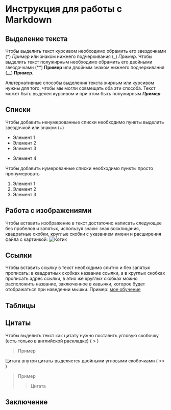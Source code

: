 #  Инструкция для работы с Markdown

## Выделение текста
Чтобы выделить текст курсивом необходимо обрамить его звездочками (*) *Пример* или знаком нижнего подчеркивания (_) _Пример_.
Чтобы выделить текст полужирным необходимо обрамить его двойными звездочками (**) **Пример** или двойным знаком нижнего подчеркивания (__) __Пример__.

Альтернативные способы выделения текста жирным или курсивом нужны для того, чтобы мы могли совмещать оба эти способа. Текст может быть выделен курсивом и при этом быть полужирным _**Пример**_


## Списки
Чтобы добавить ненумерованные списки необходимо пункты выделить звездочкой или знаком (+)
* Элемент 1
* Элемент 2
* Элемент 3
+ Элемент 4


Чтобы добавить нумерованные списки необходимо пункты просто пронумеровать
1. Элемент 1
2. Элемент 2
3. Элемент 3

## Работа с изображениями
Чтобы вставить изображение в текст достаточно написать следующее без пробелов и запятых, используя знаки: знак восклицания, квадратные скобки, круглые скобки с указанием имени и расширения файла с картинкой: 
![Котик](image.jpg)

## Ссылки
Чтобы вставить ссылку в текст необходимо слитно и без запятых прописать: в квадратных скобках название ссылки, а в круглых скобках прописать адрес ссылки, в этих же круглых скобках можно расположить название, заключенное в кавычки, которое будет отображаться при наведении мышки. Пример: [мое обучение](https://gb.ru/ "GeekBrains")

## Таблицы

## Цитаты
Чтобы выделить текст как цитату нужно поставить угловую скобочку (есть только в английской раскладке) ( > ) 
> Пример

Цитата внутри цитаты выделяется двойными угловыми скобочками ( >> )
> Пример
> > Цитата


## Заключение
